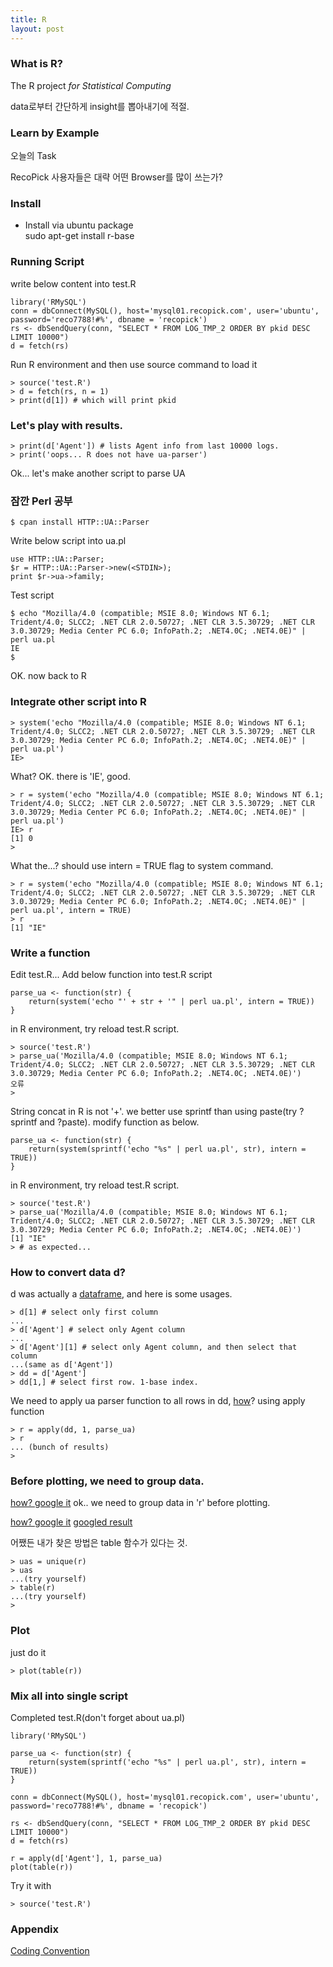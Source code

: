 ```yaml
---
title: R
layout: post
---
```


### What is R?

The R project _for Statistical Computing_

data로부터 간단하게 insight를 뽑아내기에 적절.

### Learn by Example

오늘의 Task

RecoPick 사용자들은 대략 어떤 Browser를 많이 쓰는가?

### Install

* Install via ubuntu package<br/>
sudo apt-get install r-base

### Running Script

write below content into test.R

    library('RMySQL')
    conn = dbConnect(MySQL(), host='mysql01.recopick.com', user='ubuntu', password='reco7788!#%', dbname = 'recopick')
    rs <- dbSendQuery(conn, "SELECT * FROM LOG_TMP_2 ORDER BY pkid DESC LIMIT 10000")
    d = fetch(rs)

Run R environment and then use source command to load it

    > source('test.R')
    > d = fetch(rs, n = 1)
    > print(d[1]) # which will print pkid

### Let's play with results.

    > print(d['Agent']) # lists Agent info from last 10000 logs.
    > print('oops... R does not have ua-parser')

Ok... let's make another script to parse UA

### 잠깐 Perl 공부

    $ cpan install HTTP::UA::Parser

Write below script into ua.pl

    use HTTP::UA::Parser;
    $r = HTTP::UA::Parser->new(<STDIN>);
    print $r->ua->family;

Test script

    $ echo "Mozilla/4.0 (compatible; MSIE 8.0; Windows NT 6.1; Trident/4.0; SLCC2; .NET CLR 2.0.50727; .NET CLR 3.5.30729; .NET CLR 3.0.30729; Media Center PC 6.0; InfoPath.2; .NET4.0C; .NET4.0E)" | perl ua.pl
    IE
    $

OK. now back to R

### Integrate other script into R

    > system('echo "Mozilla/4.0 (compatible; MSIE 8.0; Windows NT 6.1; Trident/4.0; SLCC2; .NET CLR 2.0.50727; .NET CLR 3.5.30729; .NET CLR 3.0.30729; Media Center PC 6.0; InfoPath.2; .NET4.0C; .NET4.0E)" | perl ua.pl')
    IE>

What? OK. there is 'IE', good.

    > r = system('echo "Mozilla/4.0 (compatible; MSIE 8.0; Windows NT 6.1; Trident/4.0; SLCC2; .NET CLR 2.0.50727; .NET CLR 3.5.30729; .NET CLR 3.0.30729; Media Center PC 6.0; InfoPath.2; .NET4.0C; .NET4.0E)" | perl ua.pl')
    IE> r
    [1] 0
    >

What the...? should use intern = TRUE flag to system command.

    > r = system('echo "Mozilla/4.0 (compatible; MSIE 8.0; Windows NT 6.1; Trident/4.0; SLCC2; .NET CLR 2.0.50727; .NET CLR 3.5.30729; .NET CLR 3.0.30729; Media Center PC 6.0; InfoPath.2; .NET4.0C; .NET4.0E)" | perl ua.pl', intern = TRUE)
    > r
    [1] "IE"

### Write a function

Edit test.R... Add below function into test.R script

    parse_ua <- function(str) {
        return(system('echo "' + str + '" | perl ua.pl', intern = TRUE))
    }

in R environment, try reload test.R script.

    > source('test.R')
    > parse_ua('Mozilla/4.0 (compatible; MSIE 8.0; Windows NT 6.1; Trident/4.0; SLCC2; .NET CLR 2.0.50727; .NET CLR 3.5.30729; .NET CLR 3.0.30729; Media Center PC 6.0; InfoPath.2; .NET4.0C; .NET4.0E)')
    오류
    >

String concat in R is not '+'. we better use sprintf than using paste(try ?sprintf and ?paste). modify function as below.

    parse_ua <- function(str) {
        return(system(sprintf('echo "%s" | perl ua.pl', str), intern = TRUE))
    }

in R environment, try reload test.R script.

    > source('test.R')
    > parse_ua('Mozilla/4.0 (compatible; MSIE 8.0; Windows NT 6.1; Trident/4.0; SLCC2; .NET CLR 2.0.50727; .NET CLR 3.5.30729; .NET CLR 3.0.30729; Media Center PC 6.0; InfoPath.2; .NET4.0C; .NET4.0E)')
    [1] "IE"
    > # as expected...

### How to convert data d?

d was actually a [dataframe](http://www.r-tutor.com/r-introduction/data-frame), and here is some usages.

    > d[1] # select only first column
    ...
    > d['Agent'] # select only Agent column
    ...
    > d['Agent'][1] # select only Agent column, and then select that column
    ...(same as d['Agent'])
    > dd = d['Agent']
    > dd[1,] # select first row. 1-base index.

We need to apply ua parser function to all rows in dd, [how](http://lmgtfy.com/?q=R+apply+map+dataframe)? using apply function

    > r = apply(dd, 1, parse_ua)
    > r
    ... (bunch of results)
    >

### Before plotting, we need to group data.

[how? google it](http://lmgtfy.com/?q=R+bar+graph&l=1) ok.. we need to group data in 'r' before plotting.

[how? google it](http://lmgtfy.com/?q=R+data+group+count) [googled result](http://www.slideshare.net/jeffreybreen/grouping-summarizing-data-in-r)

어쨌든 내가 찾은 방법은 table 함수가 있다는 것.

    > uas = unique(r)
    > uas
    ...(try yourself)
    > table(r)
    ...(try yourself)
    >

### Plot

just do it

    > plot(table(r))

### Mix all into single script

Completed test.R(don't forget about ua.pl)

    library('RMySQL')
    
    parse_ua <- function(str) {
        return(system(sprintf('echo "%s" | perl ua.pl', str), intern = TRUE))
    }
    
    conn = dbConnect(MySQL(), host='mysql01.recopick.com', user='ubuntu', password='reco7788!#%', dbname = 'recopick')
    
    rs <- dbSendQuery(conn, "SELECT * FROM LOG_TMP_2 ORDER BY pkid DESC LIMIT 10000")
    d = fetch(rs)
    
    r = apply(d['Agent'], 1, parse_ua)
    plot(table(r))

Try it with

    > source('test.R')

### Appendix

[Coding Convention](http://google-styleguide.googlecode.com/svn/trunk/google-r-style.html)

